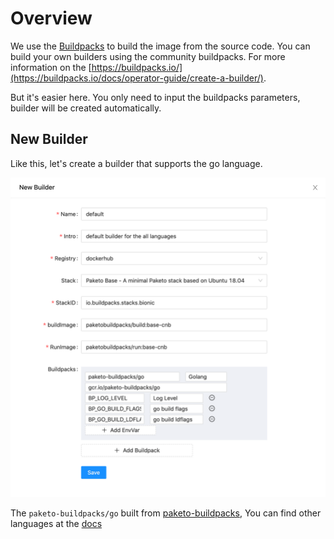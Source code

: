 # Overview

We use the [Buildpacks](https://buildpacks.io/) to build the image from the source code. You can build your own builders using the community buildpacks. For more information on the [https://buildpacks.io/](https://buildpacks.io/docs/operator-guide/create-a-builder/).

But it's easier here. You only need to input the buildpacks parameters, builder will be created automatically. 

## New Builder

Like this, let's create a builder that supports the go language.

![github](/assets/images/SCR-20221129-wbd.png)

The `paketo-buildpacks/go` built from [paketo-buildpacks](https://paketo.io/), You can find other languages at the [docs](https://paketo.io/docs/)
